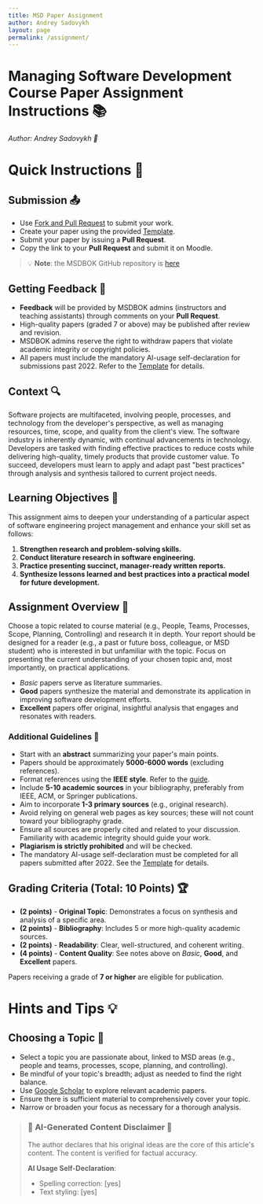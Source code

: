 ```yaml
---
title: MSD Paper Assignment
author: Andrey Sadovykh
layout: page
permalink: /assignment/
---
```


# Managing Software Development Course Paper Assignment Instructions 📚
*Author: Andrey Sadovykh 👤*

# Quick Instructions 📝

## Submission 📤

* Use [Fork and Pull Request](https://docs.github.com/en/get-started/exploring-projects-on-github/contributing-to-a-project) to submit your work.
* Create your paper using the provided [Template](./template.md).
* Submit your paper by issuing a **Pull Request**.
* Copy the link to your **Pull Request** and submit it on Moodle.

>💡 **Note**: the MSDBOK GitHub repository is [here](https://github.com/msdbok/msdbok.github.io)

## Getting Feedback 💬

* **Feedback** will be provided by MSDBOK admins (instructors and teaching assistants) through comments on your **Pull Request**.
* High-quality papers (graded 7 or above) may be published after review and revision.
* MSDBOK admins reserve the right to withdraw papers that violate academic integrity or copyright policies.
* All papers must include the mandatory AI-usage self-declaration for submissions past 2022. Refer to the [Template](./template.md) for details.

## Context 🔍

Software projects are multifaceted, involving people, processes, and technology from the developer's perspective, as well as managing resources, time, scope, and quality from the client's view. The software industry is inherently dynamic, with continual advancements in technology. Developers are tasked with finding effective practices to reduce costs while delivering high-quality, timely products that provide customer value. To succeed, developers must learn to apply and adapt past "best practices" through analysis and synthesis tailored to current project needs.

## Learning Objectives 🎯

This assignment aims to deepen your understanding of a particular aspect of software engineering project management and enhance your skill set as follows:

1. **Strengthen research and problem-solving skills.**
2. **Conduct literature research in software engineering.**
3. **Practice presenting succinct, manager-ready written reports.**
4. **Synthesize lessons learned and best practices into a practical model for future development.**

## Assignment Overview 📝

Choose a topic related to course material (e.g., People, Teams, Processes, Scope, Planning, Controlling) and research it in depth. Your report should be designed for a reader (e.g., a past or future boss, colleague, or MSD student) who is interested in but unfamiliar with the topic. Focus on presenting the current understanding of your chosen topic and, most importantly, on practical applications.

* *Basic* papers serve as literature summaries.
* __Good__ papers synthesize the material and demonstrate its application in improving software development efforts.
* **Excellent** papers offer original, insightful analysis that engages and resonates with readers.

### Additional Guidelines 📝

* Start with an **abstract** summarizing your paper's main points.
* Papers should be approximately **5000-6000 words** (excluding references).
* Format references using the **IEEE style**. Refer to the [guide](https://www.bath.ac.uk/publications/library-guides-to-citing-referencing/attachments/ieee-style-guide.pdf).
* Include **5-10 academic sources** in your bibliography, preferably from IEEE, ACM, or Springer publications.
* Aim to incorporate **1-3 primary sources** (e.g., original research).
* Avoid relying on general web pages as key sources; these will not count toward your bibliography grade.
* Ensure all sources are properly cited and related to your discussion. Familiarity with academic integrity should guide your work.
* **Plagiarism is strictly prohibited** and will be checked.
* The mandatory AI-usage self-declaration must be completed for all papers submitted after 2022. See the [Template](./template.md) for details.

## Grading Criteria (Total: 10 Points) 🏆

* **(2 points)** - **Original Topic**: Demonstrates a focus on synthesis and analysis of a specific area.
* **(2 points)** - **Bibliography**: Includes 5 or more high-quality academic sources.
* **(2 points)** - **Readability**: Clear, well-structured, and coherent writing.
* **(4 points)** - **Content Quality**: See notes above on *Basic*, __Good__, and **Excellent** papers.

Papers receiving a grade of **7 or higher** are eligible for publication.

# Hints and Tips 💡

## Choosing a Topic 🔎

* Select a topic you are passionate about, linked to MSD areas (e.g., people and teams, processes, scope, planning, and controlling).
* Be mindful of your topic's breadth; adjust as needed to find the right balance.
* Use [Google Scholar](https://scholar.google.com) to explore relevant academic papers.
* Ensure there is sufficient material to comprehensively cover your topic.
* Narrow or broaden your focus as necessary for a thorough analysis.

> ### 🔔 AI-Generated Content Disclaimer 🤖
> 
> The author declares that his original ideas are the core of this article's content. The content is verified for factual accuracy.
> 
> **AI Usage Self-Declaration**:
> * Spelling correction: [yes]
> * Text styling: [yes]
